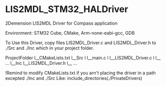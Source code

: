 # LIS2MDL_STM32_HALDriver

 2Demension LIS2MDL Driver for Compass application

Environment: STM32 Cube, CMake, Arm-none-eabi-gcc, GDB

To Use this Driver, copy files LIS2MDL_Driver.c and LIS2MDL_Driver.h to ./Src and ./Inc which in your project folder.

ProjectFolder
l__CMakeLists.txt
l__Src
l   l__main.c
l   l__LIS2MDL_Driver.c
l   l__ ...
l__Inc
    l__LIS2MDL_Driver.h
    l__ ...

!Remind to modify CMakeLists.txt if you arn't placing the driver in a path excepted ./Inc and ./Src
Like: include_directories(./PrivateDrivers)
